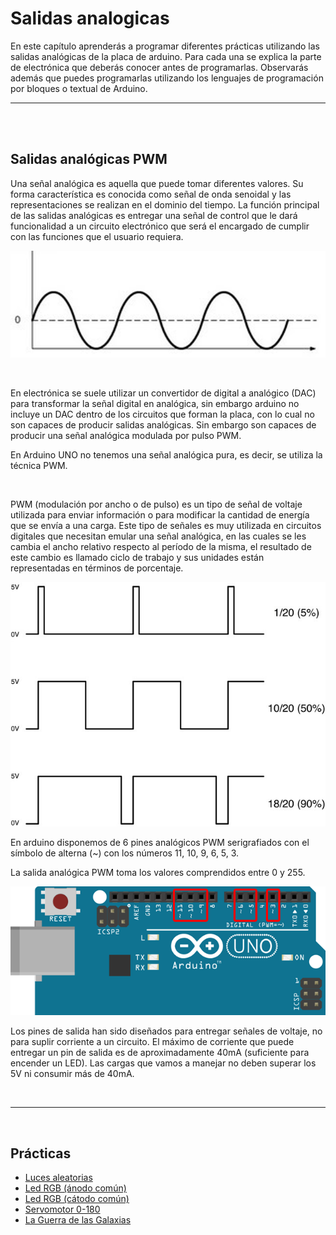 # Salidas analogicas

En este capítulo aprenderás a programar diferentes prácticas utilizando las salidas analógicas de la placa de arduino. Para cada una se explica la parte de electrónica que deberás conocer antes de programarlas. Observarás además que puedes programarlas utilizando los lenguajes de programación por bloques o textual de Arduino.


---


<br><br>


## Salidas analógicas PWM

Una señal analógica es aquella que puede tomar diferentes valores. Su forma característica es conocida como señal de onda senoidal y las representaciones se realizan en el dominio del tiempo. La función principal de las salidas analógicas es entregar una señal de control que le dará funcionalidad a un circuito electrónico que será el encargado de cumplir con las funciones que el usuario requiera.

![Señal analógica](assets/senal-analogica.png)

<br>

En electrónica se suele utilizar un convertidor de digital a analógico (DAC) para transformar la señal digital en analógica, sin embargo arduino no incluye un DAC dentro de los circuitos que forman la placa, con lo cual no son capaces de producir salidas analógicas. Sin embargo son capaces de producir una señal analógica modulada por pulso PWM.

En Arduino UNO no tenemos una señal analógica pura, es decir, se utiliza la técnica PWM.

<br>

PWM (modulación por ancho o de pulso) es un tipo de señal de voltaje utilizada para enviar información o para modificar la cantidad de energía que se envía a una carga. Este tipo de señales es muy utilizada en circuitos digitales que necesitan emular una señal analógica, en las cuales se les cambia el ancho relativo respecto al período de la misma, el resultado de este cambio es llamado ciclo de trabajo y sus unidades están representadas en términos de porcentaje.

![Señal PWM](assets/senal-pwm.png)

En arduino disponemos de 6 pines analógicos PWM serigrafiados con el símbolo de alterna (~) con los números 11, 10, 9, 6, 5, 3.

La salida analógica PWM toma los valores comprendidos entre 0 y 255.

![Salidas analógicas en Arduino](assets/salidas-analogicas.png)

Los pines de salida han sido diseñados para entregar señales de voltaje, no para suplir corriente a un circuito. El máximo de corriente que puede entregar un pin de salida es de aproximadamente 40mA (suficiente para encender un LED). Las cargas que vamos a manejar no deben superar los 5V ni consumir más de 40mA.



<br />
<hr>
<br />



## Prácticas

* [Luces aleatorias](/Practicas/Luces-aleatorias/README.md)
* [Led RGB (ánodo común)](/Practicas/Led-RGB-anodo-comun/README.md)
* [Led RGB (cátodo común)](/Practicas/Led-RGB-catodo-comun/README.md)
* [Servomotor 0-180](/Practicas/Servomotor-0-180/README.md)
* [La Guerra de las Galaxias](/Practicas/La-guerra-de-las-galaxias/README.md)